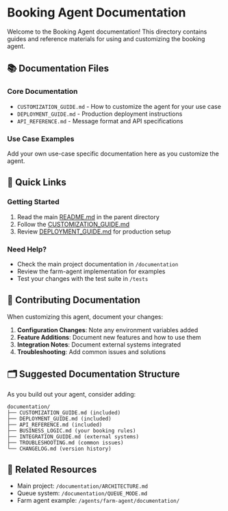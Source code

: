 # Booking Agent Documentation

Welcome to the Booking Agent documentation! This directory contains guides and reference materials for using and customizing the booking agent.

## 📚 Documentation Files

### Core Documentation

- `CUSTOMIZATION_GUIDE.md` - How to customize the agent for your use case
- `DEPLOYMENT_GUIDE.md` - Production deployment instructions
- `API_REFERENCE.md` - Message format and API specifications

### Use Case Examples

Add your own use-case specific documentation here as you customize the agent.

## 🚀 Quick Links

### Getting Started

1. Read the main [README.md](../README.md) in the parent directory
2. Follow the [CUSTOMIZATION_GUIDE.md](CUSTOMIZATION_GUIDE.md)
3. Review [DEPLOYMENT_GUIDE.md](DEPLOYMENT_GUIDE.md) for production setup

### Need Help?

- Check the main project documentation in `/documentation`
- Review the farm-agent implementation for examples
- Test your changes with the test suite in `/tests`

## 📝 Contributing Documentation

When customizing this agent, document your changes:

1. **Configuration Changes**: Note any environment variables added
2. **Feature Additions**: Document new features and how to use them
3. **Integration Notes**: Document external systems integrated
4. **Troubleshooting**: Add common issues and solutions

## 🗂️ Suggested Documentation Structure

As you build out your agent, consider adding:

```
documentation/
├── CUSTOMIZATION_GUIDE.md (included)
├── DEPLOYMENT_GUIDE.md (included)
├── API_REFERENCE.md (included)
├── BUSINESS_LOGIC.md (your booking rules)
├── INTEGRATION_GUIDE.md (external systems)
├── TROUBLESHOOTING.md (common issues)
└── CHANGELOG.md (version history)
```

## 🔗 Related Resources

- Main project: `/documentation/ARCHITECTURE.md`
- Queue system: `/documentation/QUEUE_MODE.md`
- Farm agent example: `/agents/farm-agent/documentation/`
